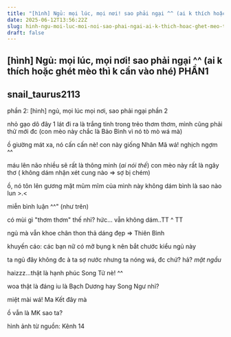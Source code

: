 ```yaml
---
title: "[hình] Ngủ: mọi lúc, mọi nơi! sao phải ngại ^^ (ai k thích hoặc ghét mèo thì k cần vào nhé) PHẦN1"
date: 2025-06-12T13:56:22Z
slug: hinh-ngu-moi-luc-moi-noi-sao-phai-ngai-ai-k-thich-hoac-ghet-meo-thi-k-can-vao-nhe-phan1
draft: false
---
```


## [hình] Ngủ: mọi lúc, mọi nơi! sao phải ngại ^^ (ai k thích hoặc ghét mèo thì k cần vào nhé) PHẦN1

## snail_taurus2113

phần 2:  [hình] ngủ, mọi lúc mọi nơi, sao phải ngại phần 2 
 

nhỏ gạo dô đây 1 lát đi ra là trắng tinh trong trẻo thơm thơm, mình cũng phải thử mới đc 
(con mèo này chắc là Bảo Bình vì nó tò mò wá mà)
 
 

ồ giường mát xa, nó cấn cấn nè!
con này giống Nhân Mã wá! nghịch ngợm ^^
 
 

máu lên não nhiều sẽ rất là thông minh (*ai nói thế*)
con mèo này rất là ngây thơ ( không dám nhận xét cung nào => sợ bị chém)
 
 

ồ, nó tôn lên gương mặt mũm mĩm của mình này 
không dám bình là sao nào lun >.<
 
 

miễn bình luận ^^"
(như trên)
 
 
 

có mùi gì "thơm thơm" thế nhỉ?
hức... vẫn không dám..TT ^ TT
 
 

ngủ mà vẫn khoe chân thon thả 
dáng đẹp => Thiên Bình
 
 

khuyến cáo: các bạn nữ có mỡ bụng k nên bắt chước kiểu ngủ này 
 
 
 

ta ngủ đây không đc à  ta sợ nước nhưng ta nóng wá, đc chứ? hả? *mặt ngầu*
 
 
 

haizzz...thật là hạnh phúc
Song Tử nè! ^^
 
 

woa thật là đáng iu 
là Bạch Dương hay Song Ngư nhỉ?
 
 
 

miệt mài wá! Ma Kết đây mà 
 
 
 

ồ vẫn là MK sao ta?
 
hình ảnh từ nguồn: Kênh 14